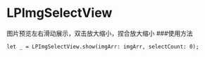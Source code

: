 # LPImgSelectView
图片预览左右滑动展示，双击放大缩小，捏合放大缩小
###使用方法
```objc
let _ = LPImgSelectView.show(imgArr: imgArr, selectCount: 0);
```
